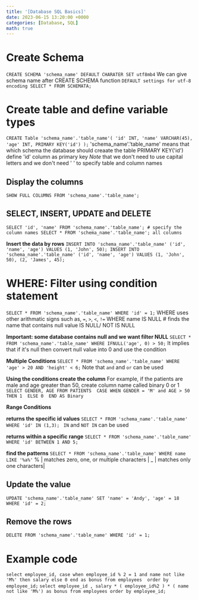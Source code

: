 ```yaml
---
title: '[Database SQL Basics]'
date: 2023-06-15 13:20:00 +0000
categories: [Database, SQL]
math: true
---
```


# Create Schema
``
CREATE SCHEMA 'schema_name' DEFAULT CHARATER SET utf8mb4
``
We can give schema name after CREATE SCHEMA function 
``
DEFAULT settings for utf-8 encoding
SELECT * FROM SCHEMATA;
``

# Create table and define variable types
``
CREATE Table 'schema_name'.'table_name'(
	'id' INT,
	'name' VARCHAR(45),
	'age' INT,
	PRIMARY KEY('id')
);
``
'schema_name'.'table_name' means that which schema the database should creaate the table
PRIMARY KEY('id') define 'id' column as primary key
*Note* that we don't need to use capital letters and we don't need ' ' to specify table and column names

## Display the columns 
``
SHOW FULL COLUMNS FROM 'schema_name'.'table_name';
``

## SELECT, INSERT, UPDATE and DELETE
``
SELECT 'id', 'name' FROM 'schema_name'.'table_name'; # specify the column names
SELECT * FROM 'schema_name'.'table_name'; all columns
``

**Insert the data by rows**
``
INSERT INTO 'schema_name'.'table_name' ('id', 'name', 'age') VALUES (1, 'John', 50);
INSERT INTO 'schema_name'.'table_name' ('id', 'name', 'age') VALUES (1, 'John', 50), (2, 'James', 45);
``

# WHERE: Filter using condition statement 
``
SELECT * FROM 'schema_name'.'table_name' WHERE 'id' = 1;
``
WHERE uses other arithmatic signs such as, `=`, `>`, `<`, `!=`
WHERE name IS NULL # finds the name that contains null value 
IS NULL/ NOT IS NULL

**Important: some database contains null and we want filter NULL**
``
SELECT * FROM 'schema_name'.'table_name' WHERE IFNULL('age', 0) > 50;
``
It implies that if it's null then convert null value into 0 and use the condition

**Multiple Conditions**
``
SELECT * FROM 'schema_name'.'table_name' WHERE 'age' > 20 AND 'height' < 6;
``
Note that `and` and `or` can be used 

**Using the conditions create the column**
For example, if the patients are male and age greater than 50, create column name called binary 0 or 1
``
SELECT GENDER, AGE FROM PATIENTS 
CASE WHEN GENDER = 'M' and AGE > 50 THEN 1 
ELSE 0 
END AS Binary
``

**Range Conditions**

**returns the specific id values**
``
SELECT * FROM 'schema_name'.'table_name' WHERE 'id' IN (1,3); 
``
`IN` and `NOT IN` can be used

**returns within a specific range**
``
SELECT * FROM 'schema_name'.'table_name' WHERE 'id' BETWEEN 1 AND 5;
``

**find the patterns**
``
SELECT * FROM 'schema_name'.'table_name' WHERE name LIKE '%a%'
``
% | matches zero, one, or multiple characters |
_ | matches only one characters|


## Update the value
``
UPDATE 'schema_name'.'table_name' SET 'name' = 'Andy', 'age' = 18 WHERE 'id' = 2;
``

## Remove the rows 
``
DELETE FROM 'schema_name'.'table_name' WHERE 'id' = 1;
``

# Example code
``
select employee_id,
case when employee_id % 2 = 1 and name not like 'M%' then salary
else 0
end as bonus
from employees 
order by employee_id;
``
``
select employee_id , salary * ( employee_id%2 ) * ( name not like 'M%') as bonus from employees
order by employee_id;
``










